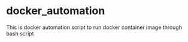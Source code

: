 # docker_automation
This is docker automation script to run docker container image through bash script
